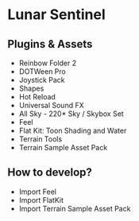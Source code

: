 # Lunar Sentinel
## Plugins & Assets
* Reinbow Folder 2
* DOTWeen Pro
* Joystick Pack
* Shapes
* Hot Reload
* Universal Sound FX
* All Sky - 220* Sky / Skybox Set
* Feel
* Flat Kit: Toon Shading and Water
* Terrain Tools
* Terrain Sample Asset Pack
## How to develop?
* Import Feel
* Import FlatKit
* Import Terrain Sample Asset Pack